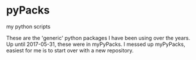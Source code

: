 # pyPacks
my python scripts

These are the 'generic' python packages I have been using over the years.
Up until 2017-05-31, these were in myPyPacks.
I messed up myPyPacks, easiest for me is to start over with a new repository.